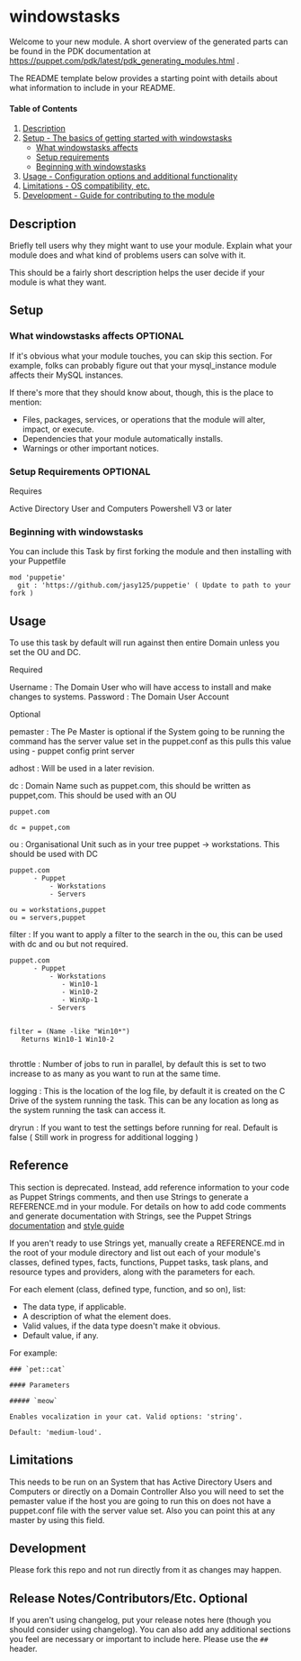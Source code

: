 # windowstasks

Welcome to your new module. A short overview of the generated parts can be found in the PDK documentation at https://puppet.com/pdk/latest/pdk_generating_modules.html .

The README template below provides a starting point with details about what information to include in your README.

#### Table of Contents

1. [Description](#description)
2. [Setup - The basics of getting started with windowstasks](#setup)
    * [What windowstasks affects](#what-windowstasks-affects)
    * [Setup requirements](#setup-requirements)
    * [Beginning with windowstasks](#beginning-with-windowstasks)
3. [Usage - Configuration options and additional functionality](#usage)
4. [Limitations - OS compatibility, etc.](#limitations)
5. [Development - Guide for contributing to the module](#development)

## Description

Briefly tell users why they might want to use your module. Explain what your module does and what kind of problems users can solve with it.

This should be a fairly short description helps the user decide if your module is what they want.

## Setup

### What windowstasks affects **OPTIONAL**

If it's obvious what your module touches, you can skip this section. For example, folks can probably figure out that your mysql_instance module affects their MySQL instances.

If there's more that they should know about, though, this is the place to mention:

* Files, packages, services, or operations that the module will alter, impact, or execute.
* Dependencies that your module automatically installs.
* Warnings or other important notices.

### Setup Requirements **OPTIONAL**

Requires 

Active Directory User and Computers
Powershell V3 or later

### Beginning with windowstasks

You can include this Task by first forking the module and then installing with your Puppetfile

```
mod 'puppetie'
  git : 'https://github.com/jasy125/puppetie' ( Update to path to your fork )
```

## Usage

To use this task by default will run against then entire Domain unless you set the OU and DC.

Required

Username : The Domain User who will have access to install and make changes to systems.
Password : The Domain User Account

Optional

pemaster : The Pe Master is optional if the System going to be running the command has the server value set in the puppet.conf as this pulls this value using - puppet config print server

adhost : Will be used in a later revision.

dc : Domain Name such as puppet.com, this should be written as puppet,com. This should be used with an OU

```
puppet.com

dc = puppet,com
```

ou : Organisational Unit such as in your tree puppet -> workstations. This should be used with DC

```
puppet.com 
      - Puppet
          - Workstations
          - Servers

ou = workstations,puppet
ou = servers,puppet
```

filter : If you want to apply a filter to the search in the ou, this can be used with dc and ou but not required.

```
puppet.com 
      - Puppet
          - Workstations
             - Win10-1
             - Win10-2
             - WinXp-1
          - Servers


filter = (Name -like "Win10*")
   Returns Win10-1 Win10-2
       
```

throttle : Number of jobs to run in parallel, by default this is set to two increase to as many as you want to run at the same time.

logging : This is the location of the log file, by default it is created on the C Drive of the system running the task. This can be any location as long as the system running the task can access it.

dryrun : If you want to test the settings before running for real. Default is false ( Still work in progress for additional logging )

## Reference

This section is deprecated. Instead, add reference information to your code as Puppet Strings comments, and then use Strings to generate a REFERENCE.md in your module. For details on how to add code comments and generate documentation with Strings, see the Puppet Strings [documentation](https://puppet.com/docs/puppet/latest/puppet_strings.html) and [style guide](https://puppet.com/docs/puppet/latest/puppet_strings_style.html)

If you aren't ready to use Strings yet, manually create a REFERENCE.md in the root of your module directory and list out each of your module's classes, defined types, facts, functions, Puppet tasks, task plans, and resource types and providers, along with the parameters for each.

For each element (class, defined type, function, and so on), list:

  * The data type, if applicable.
  * A description of what the element does.
  * Valid values, if the data type doesn't make it obvious.
  * Default value, if any.

For example:

```
### `pet::cat`

#### Parameters

##### `meow`

Enables vocalization in your cat. Valid options: 'string'.

Default: 'medium-loud'.
```



## Limitations

This needs to be run on an System that has Active Directory Users and Computers or directly on a Domain Controller
Also you will need to set the pemaster value if the host you are going to run this on does not have a puppet.conf file with the server value set. Also you can point this at any master by using this field.

## Development

Please fork this repo and not run directly from it as changes may happen.

## Release Notes/Contributors/Etc. **Optional**

If you aren't using changelog, put your release notes here (though you should consider using changelog). You can also add any additional sections you feel are necessary or important to include here. Please use the `## ` header.
